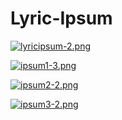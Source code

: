 # Lyric-Ipsum

[![lyricipsum-2.png](https://i.postimg.cc/ZKfbmLF1/lyricipsum-2.png)](https://postimg.cc/mtHfNCnw)

[![ipsum1-3.png](https://i.postimg.cc/ZYPb0m4t/ipsum1-3.png)](https://postimg.cc/Yj9KyJvb)

[![ipsum2-2.png](https://i.postimg.cc/ZnjzHT5W/ipsum2-2.png)](https://postimg.cc/XBZP76FW)

[![ipsum3-2.png](https://i.postimg.cc/66hKthfB/ipsum3-2.png)](https://postimg.cc/3WWVZmqq)
